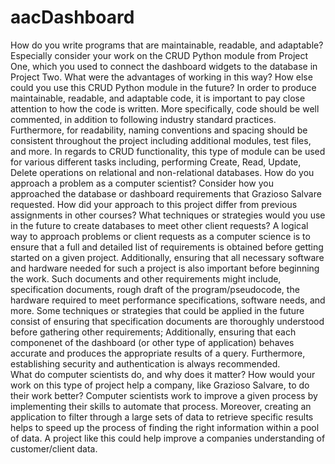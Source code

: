 # aacDashboard
How do you write programs that are maintainable, readable, and adaptable? Especially consider your work on the CRUD Python module from Project One, which you used to connect the dashboard widgets to the database in Project Two. What were the advantages of working in this way? How else could you use this CRUD Python module in the future?
In order to produce maintainable, readable, and adaptable code, it is important to pay close attention to how the code is written. More specifically, code should be well commented, in addition to following industry standard practices. Furthermore, for readability, naming conventions and spacing should be consistent throughout the project including additional modules, test files, and more. In regards to CRUD functionality, this type of module can be used for various different tasks including, performing Create, Read, Update, Delete operations on relational and non-relational databases. 
How do you approach a problem as a computer scientist? Consider how you approached the database or dashboard requirements that Grazioso Salvare requested. How did your approach to this project differ from previous assignments in other courses? What techniques or strategies would you use in the future to create databases to meet other client requests?
A logical way to approach problems or client requests as a computer science is to ensure that a full and detailed list of requirements is obtained before getting started on a given project. Additionally, ensuring that all necessary software and hardware needed for such a project is also important before beginning the work. Such documents and other requirements might include, specification documents, rough draft of the program/pseudocode, the hardware required to meet performance specifications, software needs, and more. Some techniques or strategies that could be applied in the future consist of ensuring that specification documents are thoroughly understood before gathering other requirements; Additionally, ensuring that each componenet of the dashboard (or other type of application) behaves accurate and produces the appropriate results of a query. Furthermore, establishing security and authentication is always recommended.  
What do computer scientists do, and why does it matter? How would your work on this type of project help a company, like Grazioso Salvare, to do their work better?
Computer scientists work to improve a given process by implementing their skills to automate that process. Moreover, creating an application to filter through a large sets of data to retrieve specific results helps to speed up the process of finding the right information within a pool of data. A project like this could help improve a companies understanding of customer/client data. 

